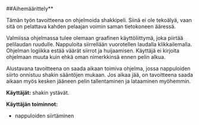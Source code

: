 ##Aihemäärittely**

Tämän työn tavoitteena on ohjelmoida shakkipeli. Siinä ei ole tekoälyä, vaan sitä on pelattava kahden pelaajan voimin saman tietokoneen ääressä.

Valmiissa ohjelmassa tulee olemaan graafinen käyttöliittymä, joka piirtää pelilaudan ruudulle. Nappuloita siirrellään vuorotellen laudalla klikkailemalla. Ohjelman logiikka estää väärät siirrot ja huijaamisen. Käyttäjä ei kirjoita ohjelmaan muuta kuin ehkä oman nimerkkinsä ennen pelin alkua.

Alustavana tavoitteena on saada aikaan toimiva ohjelma, jossa nappuloiden siirto onnistuu shakin sääntöjen mukaan. Jos aikaa jää, on tavoitteena saada aikaan myös kesken jääneen pelin tallentaminen ja lataaminen myöhemmin.

**Käyttäjät:** shakin ystävät.

**Käyttäjän toiminnot:**
- nappuloiden siirtäminen
